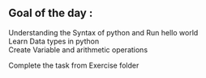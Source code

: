 ## **Goal of the day :**

Understanding the Syntax of python and Run hello world <br>
Learn Data types in python                             <br>
Create Variable and arithmetic operations              <br>

Complete the task from Exercise folder
